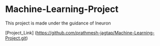 # Machine-Learning-Project
This project is made under the guidance of Ineuron

[Project_Link] (https://github.com/prathmesh-jagtap/Machine-Learning-Project.git)